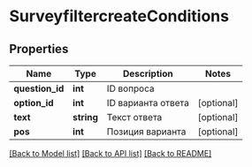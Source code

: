 # SurveyfiltercreateConditions

## Properties
Name | Type | Description | Notes
------------ | ------------- | ------------- | -------------
**question_id** | **int** | ID вопроса | 
**option_id** | **int** | ID варианта ответа | [optional] 
**text** | **string** | Текст ответа | [optional] 
**pos** | **int** | Позиция варианта | [optional] 

[[Back to Model list]](../README.md#documentation-for-models) [[Back to API list]](../README.md#documentation-for-api-endpoints) [[Back to README]](../README.md)


